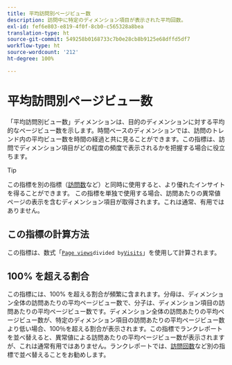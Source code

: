 ```yaml
---
title: 平均訪問別ページビュー数
description: 訪問中に特定のディメンション項目が表示された平均回数。
exl-id: fef6e803-e819-4f0f-8cb0-c565328a8bea
translation-type: ht
source-git-commit: 549258b0168733c7b0e28cb8b9125e68dffd5df7
workflow-type: ht
source-wordcount: '212'
ht-degree: 100%

---
```


# 平均訪問別ページビュー数

「平均訪問別ビュー数」ディメンションは、目的のディメンションに対する平均的なページビュー数を示します。時間ベースのディメンションでは、訪問のトレンド内の平均ビュー数を時間の経過と共に見ることができます。この指標は、訪問でディメンション項目がどの程度の頻度で表示されるかを把握する場合に役立ちます。

>[!TIP]
>
>この指標を別の指標（[訪問数](visits.md)など）と同時に使用すると、より優れたインサイトを得ることができます。 この指標を単独で使用する場合、訪問あたりの異常値ページの表示を含むディメンション項目が取得されます。これは通常、有用ではありません。

## この指標の計算方法

この指標は、数式「[`Page views`](page-views.md)` divided by `[`Visits`](visits.md)」を使用して計算されます。

## 100% を超える割合

この指標には、100% を超える割合が頻繁に含まれます。分母は、ディメンション全体の訪問あたりの平均ページビュー数で、分子は、ディメンション項目の訪問あたりの平均ページビュー数です。ディメンション全体の訪問あたりの平均ページビュー数が、特定のディメンション項目の訪問あたりの平均ページビュー数より低い場合、100％を超える割合が表示されます。この指標でランクレポートを並べ替えると、異常値による訪問あたりの平均ページビュー数が表示されますが、これは通常有用ではありません。ランクレポートでは、[訪問回数](visits.md)など別の指標で並べ替えることをお勧めします。
